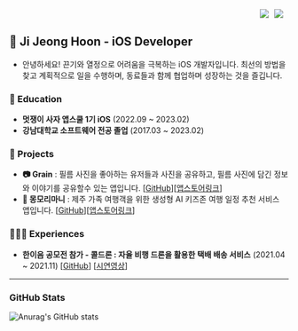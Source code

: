 
<div>
  <a href="https://gigajeonghoon.tistory.com/">
<img
src="http://img.shields.io/badge/-Tech%20Blog-ff7f00?style=flat&logo=tistory&link=https://gigajeonghoon.tistory.com/"
style="height : auto; margin-left : 10px; margin-right : 10px;" align="right"/>
</a>
  <img src="https://hits.seeyoufarm.com/api/count/incr/badge.svg?url=https%3A%2F%2Fgithub.com%2Fjeonghoonji&count_bg=%23FE5000&title_bg=%23FFFFFF&icon=&icon_color=%23FFFFFF&title=%F0%9F%91%8B&edge_flat=false" align="right" />
</div>
<br/>

## 🌱 Ji Jeong Hoon - iOS Developer
- 안녕하세요! 끈기와 열정으로 어려움을 극복하는 iOS 개발자입니다. 최선의 방법을 찾고 계획적으로 일을 수행하며, 동료들과 함께 협업하며 성장하는 것을 즐깁니다.


### 📖 Education

- **멋쟁이 사자 앱스쿨 1기 iOS** (2022.09 ~ 2023.02)<br/>
- **강남대학교 소프트웨어 전공 졸업** (2017.03 ~ 2023.02)<br/>


### 🏃 Projects

- **📷 Grain** : 필름 사진을 좋아하는 유저들과 사진을 공유하고, 필름 사진에 담긴 정보와 이야기를 공유할수 있는 앱입니다. [[GitHub](https://github.com/APPSCHOOL1-REPO/finalproject-grain)][[앱스토어링크](https://apps.apple.com/kr/app/grain-%EA%B7%B8%EB%A0%88%EC%9D%B8-%ED%95%84%EB%A6%84-%EC%B9%B4%EB%A9%94%EB%9D%BC-%EA%B0%90%EC%84%B1-sns/id6446666081)]
- **🍊 몽모리마니** : 제주 가족 여행객을 위한 생성형 AI 키즈존 여행 일정 추천 서비스 앱입니다. [[GitHub](https://github.com/Mongmori8th/Mongmori8th_iOS)][[앱스토어링크](https://apps.apple.com/us/app/%EB%AA%BD%EB%AA%A8%EB%A6%AC%EB%A7%88%EB%8B%88/id6473462854)]


### 🙋🏻‍♂️ Experiences

- **한이음 공모전 참가 - 콜드론 : 자율 비행 드론을 활용한 택배 배송 서비스** (2021.04 ~ 2021.11) [[GitHub](https://github.com/jeonghoonji/CallDrone)] [[시연영상](https://www.youtube.com/watch?v=PJnw03MWZ5I)] <br/>


<!-- ### ✍ Recent Blog Posts  -->

<!-- ### 🔎 Skill -->


---
### GitHub Stats
![Anurag's GitHub stats](https://github-readme-stats.vercel.app/api?username=jeonghoonji&&show_icons=true&theme=codeSTACKr)



<!--
**jeonghoonji/jeonghoonji** is a ✨ _special_ ✨ repository because its `README.md` (this file) appears on your GitHub profile.

Here are some ideas to get you started:

- 🔭 I’m currently working on ...
- 🌱 I’m currently learning ...
- 👯 I’m looking to collaborate on ...
- 🤔 I’m looking for help with ...
- 💬 Ask me about ...
- 📫 How to reach me: ...
- 😄 Pronouns: ...
- ⚡ Fun fact: ...
-->

